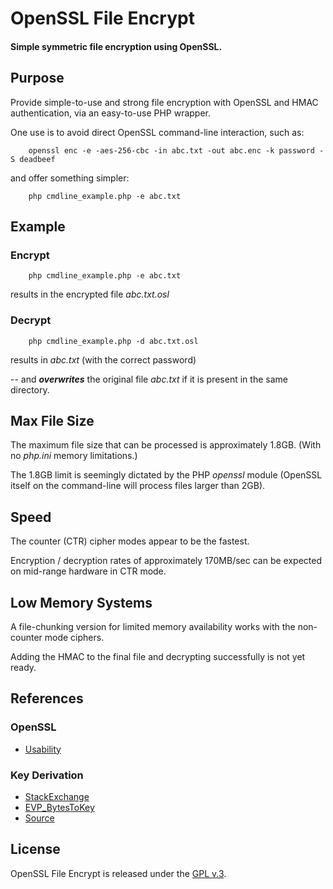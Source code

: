 
# OpenSSL File Encrypt

#### Simple symmetric file encryption using OpenSSL.


## Purpose

Provide simple-to-use and strong file encryption with OpenSSL and HMAC authentication, via an easy-to-use PHP wrapper.

One use is to avoid direct OpenSSL command-line interaction, such as:

        openssl enc -e -aes-256-cbc -in abc.txt -out abc.enc -k password -S deadbeef

and offer something simpler:

        php cmdline_example.php -e abc.txt


## Example

### Encrypt

        php cmdline_example.php -e abc.txt

results in the encrypted file *abc.txt.osl*

### Decrypt

        php cmdline_example.php -d abc.txt.osl

results in *abc.txt* (with the correct password)

-- and ***overwrites*** the original file *abc.txt* if it is present in the same directory.


## Max File Size

The maximum file size that can be processed is approximately 1.8GB.  (With no *php.ini* memory limitations.)

The 1.8GB limit is seemingly dictated by the PHP *openssl* module (OpenSSL itself on the command-line will process files larger than 2GB).


## Speed

The counter (CTR) cipher modes appear to be the fastest.

Encryption / decryption rates of approximately 170MB/sec can be expected on mid-range hardware in CTR mode.


## Low Memory Systems

A file-chunking version for limited memory availability works with the non-counter mode ciphers.

Adding the HMAC to the final file and decrypting successfully is not yet ready.


## References

### OpenSSL

+ [Usability](https://jameshfisher.com/2017/12/02/the-sorry-state-of-openssl-usability)

### Key Derivation

+ [StackExchange](https://security.stackexchange.com/questions/29106/openssl-recover-key-and-iv-by-passphrase)
+ [EVP_BytesToKey](https://www.openssl.org/docs/manmaster/man3/EVP_BytesToKey.html)
+ [Source](https://github.com/openssl/openssl/blob/master/apps/enc.c)


## License

OpenSSL File Encrypt is released under the [GPL v.3](https://www.gnu.org/licenses/gpl-3.0.html).
